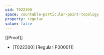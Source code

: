 ```yaml
---
uid: T022300
space: countable-particular-point-topology
property: regular
value: false
---
```

[[Proof]]

* [T022300] [Regular|P000011]

